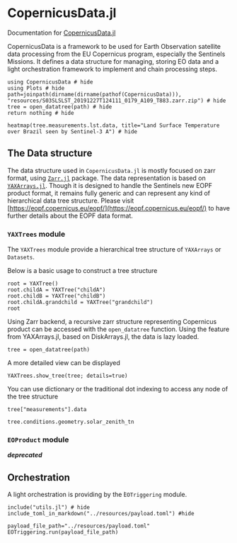 # CopernicusData.jl



Documentation for [CopernicusData.jl](https://github.com/vlevasseur073/CopernicusData.jl)

CopernicusData is a framework to be used for Earth Observation satellite data processing from the EU Copernicus program,
especially the Sentinels Missions.
It defines a data structure for managing, storing EO data and a light orchestration framework to implement and chain processing steps.

```@example env
using CopernicusData # hide
using Plots # hide
path=joinpath(dirname(dirname(pathof(CopernicusData))), "resources/S03SLSLST_20191227T124111_0179_A109_T883.zarr.zip") # hide
tree = open_datatree(path) # hide
return nothing # hide
```

```@example env
heatmap(tree.measurements.lst.data, title="Land Surface Temperature over Brazil seen by Sentinel-3 A") # hide
```

## The Data structure

The data structure used in `CopernicusData.jl` is mostly focused on zarr format, 
using [`Zarr.jl`](https://github.com/JuliaIO/Zarr.jl) package.
The data representation is based on [`YAXArrays.jl`](https://github.com/JuliaDataCubes/YAXArrays.jl).
Though it is designed to handle the Sentinels new EOPF product format,
it remains fully generic and can represent any kind of hierarchical data tree structure.
Please visit [https://eopf.copernicus.eu/eopf/](https://eopf.copernicus.eu/eopf/) to have further details about the EOPF data format.

### `YAXTrees` module

 The `YAXTrees` module provide a hierarchical tree structure of `YAXArrays` or `Datasets`.

Below is a basic usage to construct a tree structure

 ```@example env
root = YAXTree()
root.childA = YAXTree("childA")
root.childB = YAXTree("childB")
root.childA.grandchild = YAXTree("grandchild")
root
```

Using Zarr backend, a recursive zarr structure representing Copernicus product can be accessed with the `open_datatree`
function.
Using the feature from YAXArrays.jl, based on DiskArrays.jl, the data is lazy loaded.

 ```@example env
tree = open_datatree(path)
```

A more detailed view can be displayed

 ```@example env
YAXTrees.show_tree(tree; details=true)
```

You can use dictionary or the traditional dot indexing to access any node of the tree structure
 ```@example env
tree["measurements"].data
```

 ```@example env
tree.conditions.geometry.solar_zenith_tn
```

### `EOProduct` module

***deprecated*** 

## Orchestration

A light orchestration is providing by the ̀`EOTriggering` module.

```@example
include("utils.jl") # hide
include_toml_in_markdown("../resources/payload.toml") #hide
```

```@example env
payload_file_path="../resources/payload.toml"
EOTriggering.run(payload_file_path)
```
